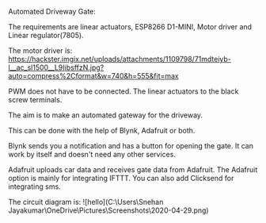 Automated Driveway Gate:

  The requirements are linear actuators, ESP8266 D1-MINI, Motor driver and Linear regulator(7805).
  
  The motor driver is:
  https://hackster.imgix.net/uploads/attachments/1109798/71mdteiyb-l__ac_sl1500__L9IibsffzN.jpg?auto=compress%2Cformat&w=740&h=555&fit=max
  
  PWM does not have to be connected. The linear actuators to the black screw terminals.
  
  The aim is to make an automated gateway for the driveway. 
  
  This can be done with the help of Blynk, Adafruit or both.
  
  Blynk sends you a notification and has a button for opening the gate. It can work by itself and doesn't need any other services.
  
  Adafruit uploads car data and receives gate data from Adafruit. The Adafruit option is mainly for integrating IFTTT. You can also add Clicksend for integrating sms.
  
  The circuit diagram is:
  ![hello](C:\Users\Snehan Jayakumar\OneDrive\Pictures\Screenshots\2020-04-29.png)
  
